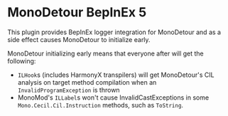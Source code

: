 # MonoDetour BepInEx 5

This plugin provides BepInEx logger integration for MonoDetour and as a side effect causes MonoDetour to initialize early.

MonoDetour initializing early means that everyone after will get the following:

- `ILHook`s (includes HarmonyX transpilers) will get MonoDetour's CIL analysis on target method compilation when an `InvalidProgramException` is thrown
- MonoMod's `ILLabel`s won't cause InvalidCastExceptions in some `Mono.Cecil.Cil.Instruction` methods, such as `ToString`.

